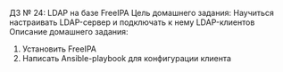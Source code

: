 ДЗ № 24: LDAP на базе FreeIPA
Цель домашнего задания:
  Научиться настраивать LDAP-сервер и подключать к нему LDAP-клиентов
Описание домашнего задания:
  1) Установить FreeIPA
  3) Написать Ansible-playbook для конфигурации клиента

